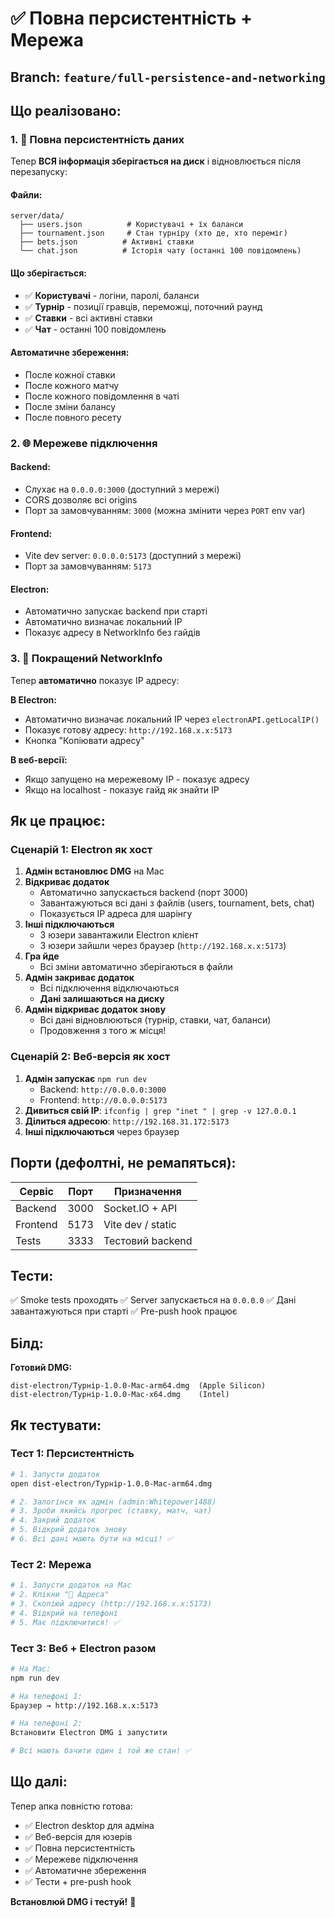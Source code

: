 # ✅ Повна персистентність + Мережа

## Branch: `feature/full-persistence-and-networking`

## Що реалізовано:

### 1. 💾 Повна персистентність даних

Тепер **ВСЯ інформація зберігається на диск** і відновлюється після перезапуску:

#### Файли:
```
server/data/
  ├── users.json          # Користувачі + їх баланси
  ├── tournament.json     # Стан турніру (хто де, хто переміг)
  ├── bets.json          # Активні ставки
  └── chat.json          # Історія чату (останні 100 повідомлень)
```

#### Що зберігається:
- ✅ **Користувачі** - логіни, паролі, баланси
- ✅ **Турнір** - позиції гравців, переможці, поточний раунд
- ✅ **Ставки** - всі активні ставки
- ✅ **Чат** - останні 100 повідомлень

#### Автоматичне збереження:
- После кожної ставки
- После кожного матчу
- После кожного повідомлення в чаті
- После зміни балансу
- После повного ресету

### 2. 🌐 Мережеве підключення

#### Backend:
- Слухає на `0.0.0.0:3000` (доступний з мережі)
- CORS дозволяє всі origins
- Порт за замовчуванням: `3000` (можна змінити через `PORT` env var)

#### Frontend:
- Vite dev server: `0.0.0.0:5173` (доступний з мережі)
- Порт за замовчуванням: `5173`

#### Electron:
- Автоматично запускає backend при старті
- Автоматично визначає локальний IP
- Показує адресу в NetworkInfo без гайдів

### 3. 📡 Покращений NetworkInfo

Тепер **автоматично** показує IP адресу:

**В Electron:**
- Автоматично визначає локальний IP через `electronAPI.getLocalIP()`
- Показує готову адресу: `http://192.168.x.x:5173`
- Кнопка "Копіювати адресу"

**В веб-версії:**
- Якщо запущено на мережевому IP - показує адресу
- Якщо на localhost - показує гайд як знайти IP

## Як це працює:

### Сценарій 1: Electron як хост

1. **Адмін встановлює DMG** на Mac
2. **Відкриває додаток**
   - Автоматично запускається backend (порт 3000)
   - Завантажуються всі дані з файлів (users, tournament, bets, chat)
   - Показується IP адреса для шарінгу
3. **Інші підключаються**
   - 3 юзери завантажили Electron клієнт
   - 3 юзери зайшли через браузер (`http://192.168.x.x:5173`)
4. **Гра йде**
   - Всі зміни автоматично зберігаються в файли
5. **Адмін закриває додаток**
   - Всі підключення відключаються
   - **Дані залишаються на диску**
6. **Адмін відкриває додаток знову**
   - Всі дані відновлюються (турнір, ставки, чат, баланси)
   - Продовження з того ж місця!

### Сценарій 2: Веб-версія як хост

1. **Адмін запускає** `npm run dev`
   - Backend: `http://0.0.0.0:3000`
   - Frontend: `http://0.0.0.0:5173`
2. **Дивиться свій IP**: `ifconfig | grep "inet " | grep -v 127.0.0.1`
3. **Ділиться адресою**: `http://192.168.31.172:5173`
4. **Інші підключаються** через браузер

## Порти (дефолтні, не ремапяться):

| Сервіс | Порт | Призначення |
|--------|------|-------------|
| Backend | 3000 | Socket.IO + API |
| Frontend | 5173 | Vite dev / static |
| Tests | 3333 | Тестовий backend |

## Тести:

✅ Smoke tests проходять
✅ Server запускається на `0.0.0.0`
✅ Дані завантажуються при старті
✅ Pre-push hook працює

## Білд:

**Готовий DMG:**
```
dist-electron/Турнір-1.0.0-Mac-arm64.dmg  (Apple Silicon)
dist-electron/Турнір-1.0.0-Mac-x64.dmg    (Intel)
```

## Як тестувати:

### Тест 1: Персистентність
```bash
# 1. Запусти додаток
open dist-electron/Турнір-1.0.0-Mac-arm64.dmg

# 2. Залогінся як адмін (admin:Whitepower1488)
# 3. Зроби якийсь прогрес (ставку, матч, чат)
# 4. Закрий додаток
# 5. Відкрий додаток знову
# 6. Всі дані мають бути на місці! ✅
```

### Тест 2: Мережа
```bash
# 1. Запусти додаток на Mac
# 2. Клікни "📡 Адреса"
# 3. Скопіюй адресу (http://192.168.x.x:5173)
# 4. Відкрий на телефоні
# 5. Має підключитися! ✅
```

### Тест 3: Веб + Electron разом
```bash
# На Mac:
npm run dev

# На телефоні 1:
Браузер → http://192.168.x.x:5173

# На телефоні 2:
Встановити Electron DMG і запустити

# Всі мають бачити один і той же стан! ✅
```

## Що далі:

Тепер апка повністю готова:
- ✅ Electron desktop для адміна
- ✅ Веб-версія для юзерів
- ✅ Повна персистентність
- ✅ Мережеве підключення
- ✅ Автоматичне збереження
- ✅ Тести + pre-push hook

**Встановлюй DMG і тестуй!** 🚀

